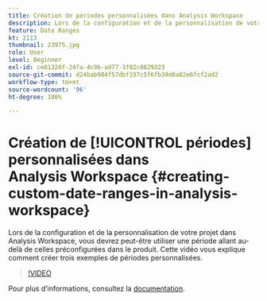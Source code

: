 ```yaml
---
title: Création de périodes personnalisées dans Analysis Workspace
description: Lors de la configuration et de la personnalisation de votre projet dans Analysis Workspace, vous devrez peut-être utiliser une période allant au-delà de celles préconfigurées dans le produit. Cette vidéo vous explique comment créer trois exemples de périodes personnalisées.
feature: Date Ranges
kt: 2113
thumbnail: 23975.jpg
role: User
level: Beginner
exl-id: ce01320f-24fa-4c9b-ad77-3f82c0829323
source-git-commit: d24bab984f57dbf197c5f6fb39d0a82e6fcf2ad2
workflow-type: tm+mt
source-wordcount: '96'
ht-degree: 100%

---
```


# Création de [!UICONTROL périodes] personnalisées dans Analysis Workspace {#creating-custom-date-ranges-in-analysis-workspace}

Lors de la configuration et de la personnalisation de votre projet dans Analysis Workspace, vous devrez peut-être utiliser une période allant au-delà de celles préconfigurées dans le produit. Cette vidéo vous explique comment créer trois exemples de périodes personnalisées.

>[!VIDEO](https://video.tv.adobe.com/v/23975/?quality=12&learn=on)

Pour plus dʼinformations, consultez la [documentation](https://experienceleague.adobe.com/docs/analytics/analyze/analysis-workspace/components/calendar-date-ranges/custom-date-ranges.html?lang=fr).

